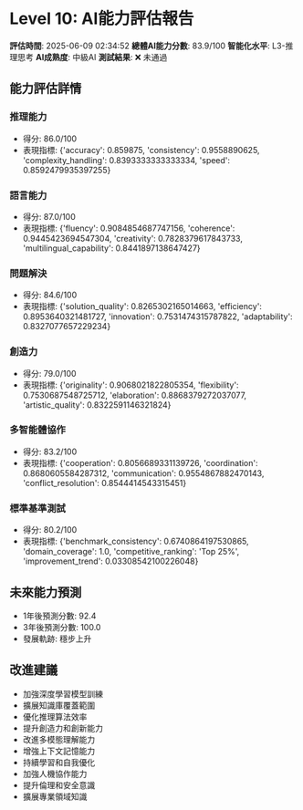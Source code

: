 # Level 10: AI能力評估報告

**評估時間**: 2025-06-09 02:34:52
**總體AI能力分數**: 83.9/100
**智能化水平**: L3-推理思考
**AI成熟度**: 中級AI
**測試結果**: ❌ 未通過

## 能力評估詳情

### 推理能力
- 得分: 86.0/100
- 表現指標: {'accuracy': 0.859875, 'consistency': 0.9558890625, 'complexity_handling': 0.8393333333333334, 'speed': 0.8592479935397255}

### 語言能力
- 得分: 87.0/100
- 表現指標: {'fluency': 0.9084854687747156, 'coherence': 0.9445423694547304, 'creativity': 0.7828379617843733, 'multilingual_capability': 0.8441897138647427}

### 問題解決
- 得分: 84.6/100
- 表現指標: {'solution_quality': 0.8265302165014663, 'efficiency': 0.8953640321481727, 'innovation': 0.7531474315787822, 'adaptability': 0.8327077657229234}

### 創造力
- 得分: 79.0/100
- 表現指標: {'originality': 0.9068021822805354, 'flexibility': 0.7530687548725712, 'elaboration': 0.8868379272037077, 'artistic_quality': 0.8322591146321824}

### 多智能體協作
- 得分: 83.2/100
- 表現指標: {'cooperation': 0.8056689331139726, 'coordination': 0.8680605584287312, 'communication': 0.9554867882470143, 'conflict_resolution': 0.8544414543315451}

### 標準基準測試
- 得分: 80.2/100
- 表現指標: {'benchmark_consistency': 0.6740864197530865, 'domain_coverage': 1.0, 'competitive_ranking': 'Top 25%', 'improvement_trend': 0.03308542100226048}

## 未來能力預測

- 1年後預測分數: 92.4
- 3年後預測分數: 100.0
- 發展軌跡: 穩步上升

## 改進建議

- 加強深度學習模型訓練
- 擴展知識庫覆蓋範圍
- 優化推理算法效率
- 提升創造力和創新能力
- 改進多模態理解能力
- 增強上下文記憶能力
- 持續學習和自我優化
- 加強人機協作能力
- 提升倫理和安全意識
- 擴展專業領域知識
